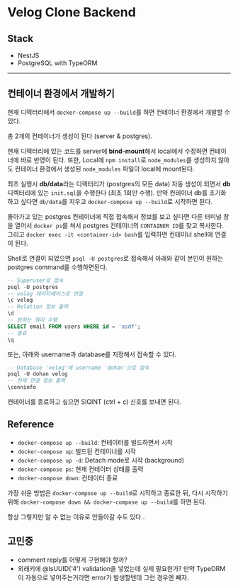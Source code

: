 # Velog Clone Backend

## Stack

- NestJS
- PostgreSQL with TypeORM

---

## 컨테이너 환경에서 개발하기

현재 디렉터리에서 `docker-compose up --build`를 하면 컨테이너 환경에서 개발할 수 있다.

총 2개의 컨테이너가 생성이 된다 (server & postgres).

현재 디렉터리에 있는 코드를 server에 **bind-mount**해서 local에서 수정하면 컨테이너에 바로 반영이 된다. 또한, Local에 `npm install`로 `node_modules`를 생성하지 않아도 컨테이너 환경에서 생성된 `node_modules` 파일이 local에 mount된다.

최초 실행시 **db/data**라는 디렉터리가 (postgres의 모든 data) 자동 생성이 되면서 **db** 디렉터리에 있는 `init.sql`을 수행한다 (최초 1회만 수행). 만약 컨테이너 db를 초기화하고 싶다면 `db/data`를 지우고 `docker-compose up --build`로 시작하면 된다.

돌아가고 있는 postgres 컨테이너에 직접 접속해서 정보를 보고 싶다면 다른 터미널 창을 열어서 `docker ps`를 쳐서 postgres 컨테이너의 `CONTAINER ID`를 찾고 복사한다. 그리고 `docker exec -it <container-id> bash`를 입력하면 컨테이너 shell에 연결이 된다.

Shell로 연결이 되었으면 `psql -U postgres`로 접속해서 아래와 같이 본인이 원하는 postgres command를 수행하면된다.

```sql
-- Superuser로 접속
psql -U postgres
-- velog 데이터베이스로 연결
\c velog
-- Relation 정보 출력
\d
-- 원하는 쿼리 수행
SELECT email FROM users WHERE id = 'asdf';
-- 종료
\q
```

또는, 아래와 username과 database를 지정해서 접속할 수 있다.

```sql
-- Database 'velog'에 username 'dohan'으로 접속
psql -U dohan velog
-- 현재 연결 정보 출력
\conninfo
```

컨테이너를 종료하고 싶으면 SIGINT (ctrl + c) 신호를 보내면 된다.

## Reference

- `docker-compose up --build`: 컨테이터를 빌드하면서 시작
- `docker-compose up`: 빌드된 컨테이너를 시작
- `docker-compose up -d`: Detach mode로 시작 (background)
- `docker-compose ps`: 현재 컨테이터 상태를 출력
- `docker-compose down`: 컨테이터 종료

가장 쉬운 방법은 `docker-compose up --build`로 시작하고 종료한 뒤, 다시 시작하기 위해 `docker-compose down && docker-compose up --build`를 하면 된다.

항상 그렇지만 알 수 없는 이유로 안돌아갈 수도 있다..

## 고민중

- comment reply를 어떻게 구현해야 할까?
- 외래키에 @IsUUID('4') validation을 넣었는데 실제 필요한가? 만약 TypeORM이 자동으로 넣어주는거라면 error가 발생할텐데 그런 경우엔 빼자.
